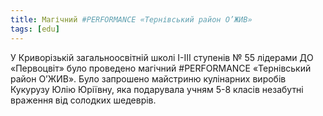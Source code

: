 ```yaml
---
title: Магічний #PERFORMANCE «Тернівський район О’ЖИВ»
tags: [edu]
---
```


У Криворізькій загальноосвітній школі І-ІІІ ступенів № 55 лідерами ДО «Первоцвіт» було проведено магічний #PERFORMANCE «Тернівський район О’ЖИВ». Було запрошено майстриню кулінарних виробів Кукурузу Юлію Юріївну, яка подарувала учням 5-8 класів незабутні враження від солодких шедеврів.

<youtube id="5_w_rwNQIt4"></youtube>
